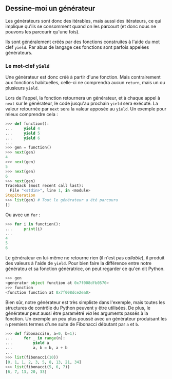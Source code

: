 ## Dessine-moi un générateur

Les générateurs sont donc des itérables, mais aussi des itérateurs, ce qui implique qu'ils se consomment quand on les parcourt (et donc nous ne pouvons les parcourir qu'une fois).

Ils sont généralement créés par des fonctions construites à l'aide du mot clef `yield`. Par abus de langage ces fonctions sont parfois appelées générateurs.

### Le mot-clef `yield`

Une générateur est donc créé à partir d'une fonction. Mais contrairement aux fonctions habituelles, celle-ci ne comprendra aucun `return`, mais un ou plusieurs `yield`.

Lors de l'appel, la fonction retournera un générateur, et à chaque appel à `next` sur le générateur, le code jusqu'au prochain `yield` sera exécuté. La valeur retournée par `next` sera la valeur apposée au `yield`. Un exemple pour mieux comprendre cela :

```python
>>> def function():
...     yield 4
...     yield 5
...     yield 6
...
>>> gen = function()
>>> next(gen)
4
>>> next(gen)
5
>>> next(gen)
6
>>> next(gen)
Traceback (most recent call last):
  File "<stdin>", line 1, in <module>
StopIteration
>>> list(gen) # Tout le générateur a été parcouru
[]
```

Ou avec un `for` :

```python
>>> for i in function():
...     print(i)
...
4
5
6
```

Le générateur en lui-même ne retourne rien (il n'est pas *callable*), il produit des valeurs à l'aide de `yield`.
Pour bien faire la différence entre notre générateu et sa fonction génératrice, on peut regarder ce qu'en dit Python.

```python
>>> gen
<generator object function at 0x7f008dfb0570>
>>> function
<function function at 0x7f008dce2ea0>
```

Bien sûr, notre générateur est très simpliste dans l'exemple, mais toutes les structures de contrôle du Python peuvent y être utilisées. De plus, le générateur peut aussi être paramétré *via* les arguments passés à la fonction. Un exemple un peu plus poussé avec un générateur produisant les `n` premiers termes d'une suite de Fibonacci débutant par `a` et `b`.

```python
>>> def fibonacci(n, a=0, b=1):
...     for _ in range(n):
...         yield a
...         a, b = b, a + b
...
>>> list(fibonacci(10))
[0, 1, 1, 2, 3, 5, 8, 13, 21, 34]
>>> list(fibonacci(5, 6, 7))
[6, 7, 13, 20, 33]
```

